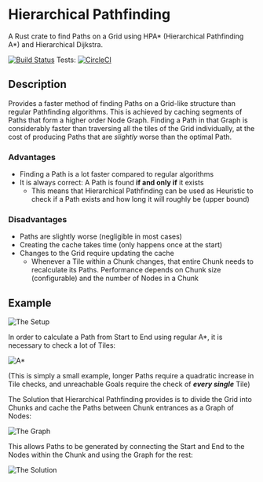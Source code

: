
# Hierarchical Pathfinding

A Rust crate to find Paths on a Grid using HPA* (Hierarchical Pathfinding A*) and Hierarchical Dijkstra.

[![Build Status](https://travis-ci.org/mich101mich/hierarchical_pathfinding.svg?branch=master)](https://travis-ci.org/mich101mich/hierarchical_pathfinding)
Tests: [![CircleCI](https://circleci.com/gh/mich101mich/hierarchical_pathfinding.svg?style=svg)](https://circleci.com/gh/mich101mich/hierarchical_pathfinding)

## Description
Provides a faster method of finding Paths on a Grid-like structure than regular Pathfinding algorithms. This is achieved by caching segments of Paths that form a higher order Node Graph. Finding a Path in that Graph is considerably faster than traversing all the tiles of the Grid individually, at the cost of producing Paths that are _slightly_ worse than the optimal Path.

### Advantages
- Finding a Path is a lot faster compared to regular algorithms
- It is always correct: A Path is found **if and only if** it exists
  - This means that Hierarchical Pathfinding can be used as Heuristic to check if a Path exists and how long it will roughly be (upper bound)

### Disadvantages
- Paths are slightly worse (negligible in most cases)
- Creating the cache takes time (only happens once at the start)
- Changes to the Grid require updating the cache
  - Whenever a Tile within a Chunk changes, that entire Chunk needs to recalculate its Paths. Performance depends on Chunk size (configurable) and the number of Nodes in a Chunk

## Example

![The Setup](https://github.com/mich101mich/hierarchical_pathfinding/blob/master/img/problem.png)

In order to calculate a Path from Start to End using regular A*, it is necessary to check a
lot of Tiles:

![A*](https://github.com/mich101mich/hierarchical_pathfinding/blob/master/img/a_star.png)

(This is simply a small example, longer Paths require a quadratic increase in Tile checks,
and unreachable Goals require the check of _**every single**_ Tile)

The Solution that Hierarchical Pathfinding provides is to divide the Grid into Chunks and
cache the Paths between Chunk entrances as a Graph of Nodes:

![The Graph](https://github.com/mich101mich/hierarchical_pathfinding/blob/master/img/hpa.png)

This allows Paths to be generated by connecting the Start and End to the Nodes within the
Chunk and using the Graph for the rest:

![The Solution](https://github.com/mich101mich/hierarchical_pathfinding/blob/master/img/hpa_solution.png)
